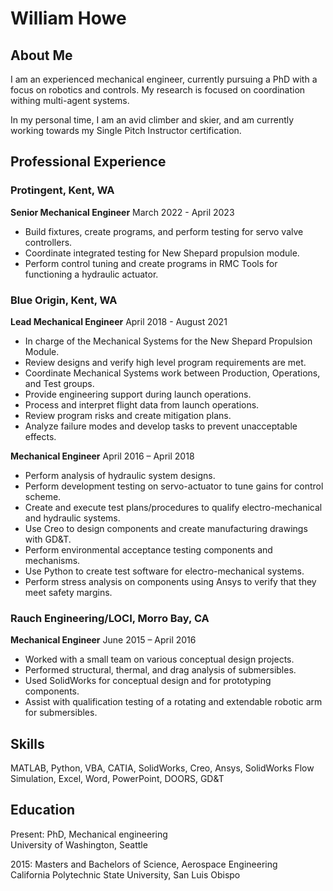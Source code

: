 # William Howe

## About Me
I am an experienced mechanical engineer, currently pursuing a PhD with a focus on robotics and controls. My research is focused on coordination withing multi-agent systems. 

In my personal time, I am an avid climber and skier, and am currently working towards my Single Pitch Instructor certification. 


## Professional Experience
### Protingent, Kent, WA

**Senior Mechanical Engineer**
March 2022 - April 2023


* Build fixtures, create programs, and perform testing for servo valve controllers. 
* Coordinate integrated testing for New Shepard propulsion module. 
* Perform control tuning and create programs in RMC Tools for functioning a hydraulic actuator. 

### Blue Origin, Kent, WA

**Lead Mechanical Engineer**
April 2018 - August 2021

* In charge of the Mechanical Systems for the New Shepard Propulsion Module. 
* Review designs and verify high level program requirements are met. 
* Coordinate Mechanical Systems work between Production, Operations, and Test groups. 
* Provide engineering support during launch operations.
* Process and interpret flight data from launch operations.
* Review program risks and create mitigation plans. 
* Analyze failure modes and develop tasks to prevent unacceptable effects.

**Mechanical Engineer** 
April 2016 – April 2018

* Perform analysis of hydraulic system designs. 
* Perform development testing on servo-actuator to tune gains for control scheme. 
* Create and execute test plans/procedures to qualify electro-mechanical and hydraulic systems.
* Use Creo to design components and create manufacturing drawings with GD&T. 
* Perform environmental acceptance testing components and mechanisms.
* Use Python to create test software for electro-mechanical systems.
* Perform stress analysis on components using Ansys to verify that they meet safety margins. 

### Rauch Engineering/LOCI, Morro Bay, CA

**Mechanical Engineer**
June 2015 – April 2016

* Worked with a small team on various conceptual design projects.
* Performed structural, thermal, and drag analysis of submersibles. 
* Used SolidWorks for conceptual design and for prototyping components.
* Assist with qualification testing of a rotating and extendable robotic arm for submersibles.


## Skills

MATLAB, Python, VBA, CATIA, SolidWorks, Creo, Ansys, SolidWorks Flow Simulation, Excel, Word, PowerPoint, DOORS, GD&T


## Education

Present: PhD, Mechanical engineering  
University of Washington, Seattle

2015: Masters and Bachelors of Science, Aerospace Engineering   
California Polytechnic State University, San Luis Obispo
